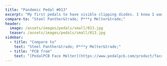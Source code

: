 ```yaml
---
title: "Pandemic Pedal #013"
excerpt: "My first pedals to have visible clipping diodes. I know I wanted to try to do something cool for this pedal. I used the clipping leds to make it look like the big drip and the little flare are lighting up. This thing is a gnarly beast."
compare-to: "Steel Panther&trade; P***y Melter&trade;"
header:
  image: /assets/images/pedals/small/013.jpg
  teaser: /assets/images/pedals/small/013.jpg
sidebar:
  - title: "Compare to"
    text: "Steel Panther&trade; P***y Melter&trade;"
  - title: "PCB from"
    text: "[PedalPCB Face Melter](https://www.pedalpcb.com/product/facemelter/)"
---
```


